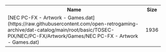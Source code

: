 <table>
<tr><th>Name</th><th>Size</th></tr>
<tr><td>
[NEC PC-FX - Artwork - Games.dat](https://raw.githubusercontent.com/open-retrogaming-archive/dat-catalog/main/root/basic/TOSEC-PIX/NEC/PC-FX/Artwork/Games/NEC PC-FX - Artwork - Games.dat)
</td><td>1936</td></tr>
</table>
